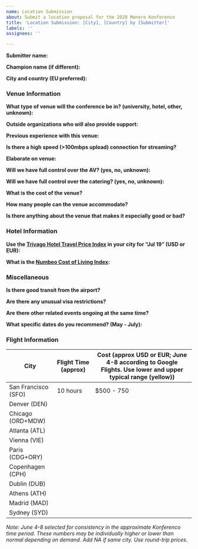 ```yaml
---
name: Location Submission
about: Submit a location proposal for the 2020 Monero Konferenco
title: 'Location Submission: [City], [Country] by [Submitter]'
labels: ''
assignees: ''

---
```


**Submitter name:** 

**Champion name (if different):** 

**City and country (EU preferred):** 

### Venue Information
**What type of venue will the conference be in? (university, hotel, other, unknown):** 

**Outside organizations who will also provide support:** 

**Previous experience with this venue:** 

**Is there a high speed (>100mbps upload) connection for streaming?** 

**Elaborate on venue:** 

**Will we have full control over the AV? (yes, no, unknown):** 

**Will we have full control over the catering? (yes, no, unknown):** 

**What is the cost of the venue?** 

**How many people can the venue accommodate?** 

**Is there anything about the venue that makes it especially good or bad?** 

### Hotel Information
**Use the [Trivago Hotel Travel Price Index](https://businessblog.trivago.com/trivago-hotel-price-index/) in your city for “Jul 19” (USD or EUR):** 

**What is the [Numbeo Cost of Living Index](https://www.numbeo.com/cost-of-living/rankings_current.jsp):** 

### Miscellaneous
**Is there good transit from the airport?** 

**Are there any unusual visa restrictions?** 

**Are there other related events ongoing at the same time?** 

**What specific dates do you recommend? (May - July):** 

### Flight Information

| City | Flight Time (approx) | Cost (approx USD or EUR; June 4-8 according to Google Flights. Use lower and upper typical range (yellow)) |
| --- | --- | --- |
| San Francisco (SFO) | 10 hours | $500 - 750 |
| Denver (DEN) |  |  |
| Chicago (ORD+MDW) |  |  |
| Atlanta (ATL) |  |  |
| Vienna (VIE) |  |  |
| Paris (CDG+ORY) |  |  |
| Copenhagen (CPH) |  |  |
| Dublin (DUB) |  |  |
| Athens (ATH) |  |  |
| Madrid (MAD) |  |  |
| Sydney (SYD) |  |  |

*Note: June 4-8 selected for consistency in the approximate Konferenco time period. These numbers may be individually higher or lower than normal depending on demand. Add NA if same city. Use round-trip prices.*
